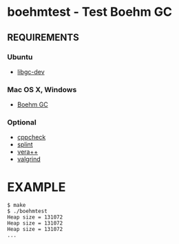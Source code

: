 # boehmtest - Test Boehm GC

## REQUIREMENTS

### Ubuntu

 - [libgc-dev](http://packages.ubuntu.com/search?keywords=libgc-dev&searchon=names)

### Mac OS X, Windows

 - [Boehm GC](http://www.hpl.hp.com/personal/Hans_Boehm/gc/)

### Optional

* [cppcheck](http://cppcheck.sourceforge.net/)
* [splint](http://www.splint.org/)
* [vera++](https://bitbucket.org/verateam/vera/wiki/Home)
* [valgrind](http://valgrind.org/)

# EXAMPLE

	$ make
	$ ./boehmtest
	Heap size = 131072
	Heap size = 131072
	Heap size = 131072
	...
